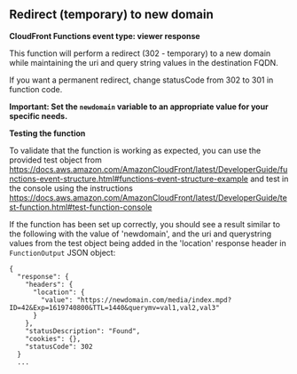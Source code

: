 ## Redirect (temporary) to new domain

**CloudFront Functions event type: viewer response**

This function will perform a redirect (302 - temporary) to a new domain while maintaining the uri and query string values in the destination FQDN.

If you want a permanent redirect,  change statusCode from 302 to 301 in function code.

**Important: Set the `newdomain` variable to an appropriate value for your specific needs.**

**Testing the function**

To validate that the function is working as expected, you can use the provided test object from https://docs.aws.amazon.com/AmazonCloudFront/latest/DeveloperGuide/functions-event-structure.html#functions-event-structure-example and test in the console using the instructions https://docs.aws.amazon.com/AmazonCloudFront/latest/DeveloperGuide/test-function.html#test-function-console

If the function has been set up correctly, you should see a result similar to the following with the value of 'newdomain',  and the uri and querystring values from the test object being added in the 'location' response header in `FunctionOutput` JSON object:
```
{
  "response": {
    "headers": {
      "location": {
        "value": "https://newdomain.com/media/index.mpd?ID=42&Exp=1619740800&TTL=1440&querymv=val1,val2,val3"
      }
    },
    "statusDescription": "Found",
    "cookies": {},
    "statusCode": 302
  }
  ...
